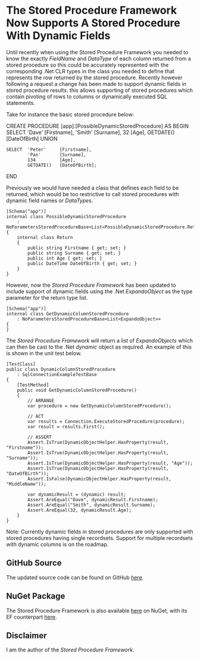 # The Stored Procedure Framework Now Supports A Stored Procedure With Dynamic Fields

Until recently when using the Stored Procedure Framework you needed to know the exactly *FieldName* and *DataType* of each column returned from a stored procedure so this could be accurately represented with the corresponding .Net CLR types in the class you needed to define that represents the row returned by the stored procedure. Recently however following a request a change has been made to support dynamic fields in stored procedure results. this allows supporting of stored procedures which contain pivoting of rows to columns or dynamically executed SQL statements.

Take for instance the basic stored procedure below:

CREATE PROCEDURE [app].[PossibleDynamicStoredProcedure]
AS
BEGIN
    SELECT  'Dave'      [Firstname],
            'Smith'     [Surname],
            32          [Age],
            GETDATE()   [DateOfBirth]
    UNION

    SELECT  'Peter'     [Firstname],
            'Pan'       [Surname],
            134         [Age],
            GETDATE()   [DateOfBirth];
END

Previously we would have needed a class that defines each field to be returned, which would be too restrictive to call stored procedures with dynamic field names or *DataTypes*.

    [Schema("app")]
    internal class PossibleDynamicStoredProcedure
        : NoParametersStoredProcedureBase<List<PossibleDynamicStoredProcedure.Return>>
    {    
        internal class Return
        {
            public string Firstname { get; set; }
            public string Surname { get; set; }
            public int Age { get; set; }
            public DateTime DateOfBirth { get; set; }
        }
    }

However, now the *Stored Procedure Framework* has been updated to include support of dynamic fields using the .Net *ExpandoObject* as the type parameter for the return type list.

    [Schema("app")]
    internal class GetDynamicColumnStoredProcedure
        : NoParametersStoredProcedureBase<List<ExpandoObject>>
    {
    }

The *Stored Procedure Framework* will return a list of *ExpandoObjects* which can then be cast to the .Net *dynamic* object as required. An example of this is shown in the unit test below.

    [TestClass]
    public class DynamicColumnStoredProcedure
        : SqlConnectionExampleTestBase
    {
        [TestMethod]
        public void GetDynamicColumnStoredProcedure()
        {
            // ARRANGE
            var procedure = new GetDynamicColumnStoredProcedure();

            // ACT
            var results = Connection.ExecuteStoredProcedure(procedure);
            var result = results.First();

            // ASSERT
            Assert.IsTrue(DynamicObjectHelper.HasProperty(result, "Firstname"));
            Assert.IsTrue(DynamicObjectHelper.HasProperty(result, "Surname"));
            Assert.IsTrue(DynamicObjectHelper.HasProperty(result, "Age"));
            Assert.IsTrue(DynamicObjectHelper.HasProperty(result, "DateOfBirth"));
            Assert.IsFalse(DynamicObjectHelper.HasProperty(result, "MiddleName"));

            var dynamicResult = (dynamic) result;
            Assert.AreEqual("Dave", dynamicResult.Firstname);
            Assert.AreEqual("Smith", dynamicResult.Surname);
            Assert.AreEqual(32, dynamicResult.Age);
        }
    } 
    
Note: Currently dynamic fields in stored procedures are only supported with stored procedures having single recordsets. Support for multiple recordsets with dynamic columns is on the roadmap.

## GitHub Source 
The updated source code can be found on GitHub [here](https://github.com/dibley1973/StoredProcedureFramework).

## NuGet Package
The Stored Procedure Framework is also available [here](https://www.nuget.org/packages/Dibware.StoredProcedureFramework/) on NuGet, with its EF counterpart [here](https://www.nuget.org/packages/Dibware.StoredProcedureFrameworkForEF/).

## Disclaimer
I am the author of the *Stored Procedure Framework*.
